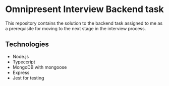 # Omnipresent Interview Backend task

This repository contains the solution to the backend task assigned to me as a prerequisite for moving to the next stage in the interview process. 

## Technologies 

- Node.js 
- Typeccript
- MongoDB with mongoose
- Express
- Jest for testing
